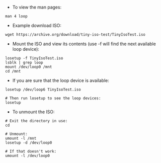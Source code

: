 * To view the man pages:
```
man 4 loop
```

* Example download ISO:
```
wget https://archive.org/download/tiny-iso-test/TinyIsoTest.iso
```

* Mount the ISO and view its contents (use -f will find the next available loop device):
```
losetup -f TinyIsoTest.iso
lsblk | grep loop
mount /dev/loop0 /mnt
cd /mnt
```
* If you are sure that the loop device is available:
```
losetup /dev/loop6 TinyIsoTest.iso

# Then run losetup to see the loop devices:
losetup
```

* To unmount the ISO:
```
# Exit the directory in use:
cd

# Unmount:
umount -l /mnt
losetup -d /dev/loop0

# If that doesn't work:
umount -l /dev/loop0
```
